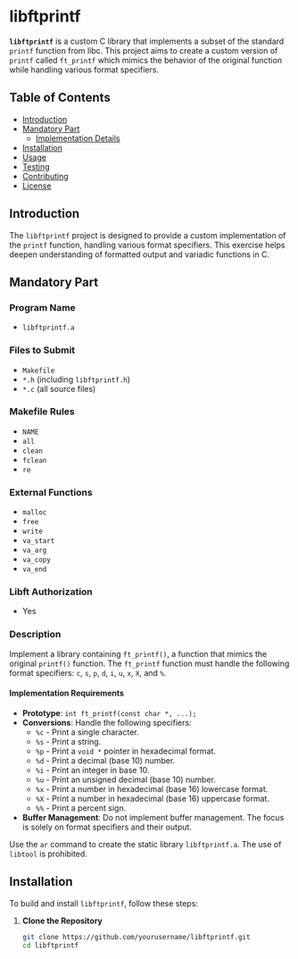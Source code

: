 # libftprintf

**`libftprintf`** is a custom C library that implements a subset of the standard `printf` function from libc. This project aims to create a custom version of `printf` called `ft_printf` which mimics the behavior of the original function while handling various format specifiers.

## Table of Contents

- [Introduction](#introduction)
- [Mandatory Part](#mandatory-part)
  - [Implementation Details](#implementation-details)
- [Installation](#installation)
- [Usage](#usage)
- [Testing](#testing)
- [Contributing](#contributing)
- [License](#license)

## Introduction

The `libftprintf` project is designed to provide a custom implementation of the `printf` function, handling various format specifiers. This exercise helps deepen understanding of formatted output and variadic functions in C.

## Mandatory Part

### Program Name

- `libftprintf.a`

### Files to Submit

- `Makefile`
- `*.h` (including `libftprintf.h`)
- `*.c` (all source files)

### Makefile Rules

- `NAME`
- `all`
- `clean`
- `fclean`
- `re`

### External Functions

- `malloc`
- `free`
- `write`
- `va_start`
- `va_arg`
- `va_copy`
- `va_end`

### Libft Authorization

- Yes

### Description

Implement a library containing `ft_printf()`, a function that mimics the original `printf()` function. The `ft_printf` function must handle the following format specifiers: `c`, `s`, `p`, `d`, `i`, `u`, `x`, `X`, and `%`.

#### Implementation Requirements

- **Prototype**: `int ft_printf(const char *, ...);`
- **Conversions**: Handle the following specifiers:
  - `%c` - Print a single character.
  - `%s` - Print a string.
  - `%p` - Print a `void *` pointer in hexadecimal format.
  - `%d` - Print a decimal (base 10) number.
  - `%i` - Print an integer in base 10.
  - `%u` - Print an unsigned decimal (base 10) number.
  - `%x` - Print a number in hexadecimal (base 16) lowercase format.
  - `%X` - Print a number in hexadecimal (base 16) uppercase format.
  - `%%` - Print a percent sign.
- **Buffer Management**: Do not implement buffer management. The focus is solely on format specifiers and their output.

Use the `ar` command to create the static library `libftprintf.a`. The use of `libtool` is prohibited.

## Installation

To build and install `libftprintf`, follow these steps:

1. **Clone the Repository**

   ```bash
   git clone https://github.com/yourusername/libftprintf.git
   cd libftprintf
